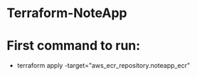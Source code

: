 # Terraform-NoteApp

# First command to run:
 - terraform apply -target="aws_ecr_repository.noteapp_ecr"